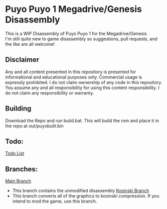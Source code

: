# Puyo Puyo 1 Megadrive/Genesis Disassembly
This is a WIP Disassembly of Puyo Puyo 1 for the Megadrive/Genesis    
I'm still quite new to game disassembly so suggestions, pull requests, and the like are all welcome!    
## Disclaimer
Any and all content presented in this repository is presented for informational and educational purposes only.
Commercial usage is expressly prohibited.  I do not claim ownership of any code in this repository.
You assume any and all responsibility for using this content responsibility.  I do not claim any responsibility or warranty.
## Building
Download the Repo and run build.bat.  This will build the rom and place it in the repo at out/puyobuilt.bin
## Todo:
[Todo List](https://github.com/Nasina7/puyodisasm/wiki/Todo)
## Branches:
[Main Branch](https://github.com/Nasina7/puyodisasm/tree/main)
 - This branch contains the unmodified disassembly
[Kosinski Branch](https://github.com/Nasina7/puyodisasm/tree/kosinski)
 - This branch converts all of the graphics to kosinski compression.  If you intend to mod the game, use this branch.